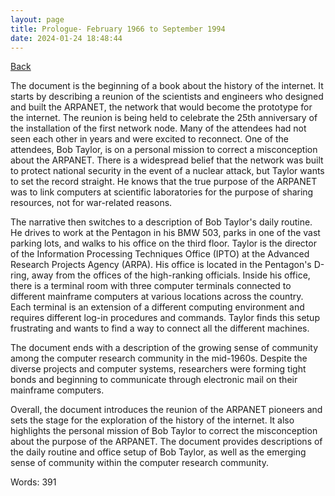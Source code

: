 ```yaml
---
layout: page
title: Prologue- February 1966 to September 1994
date: 2024-01-24 18:48:44
---
```


[Back](./)


The document is the beginning of a book about the history of the internet. It starts by describing a reunion of the scientists and engineers who designed and built the ARPANET, the network that would become the prototype for the internet. The reunion is being held to celebrate the 25th anniversary of the installation of the first network node. Many of the attendees had not seen each other in years and were excited to reconnect. One of the attendees, Bob Taylor, is on a personal mission to correct a misconception about the ARPANET. There is a widespread belief that the network was built to protect national security in the event of a nuclear attack, but Taylor wants to set the record straight. He knows that the true purpose of the ARPANET was to link computers at scientific laboratories for the purpose of sharing resources, not for war-related reasons.

The narrative then switches to a description of Bob Taylor's daily routine. He drives to work at the Pentagon in his BMW 503, parks in one of the vast parking lots, and walks to his office on the third floor. Taylor is the director of the Information Processing Techniques Office (IPTO) at the Advanced Research Projects Agency (ARPA). His office is located in the Pentagon's D-ring, away from the offices of the high-ranking officials. Inside his office, there is a terminal room with three computer terminals connected to different mainframe computers at various locations across the country. Each terminal is an extension of a different computing environment and requires different log-in procedures and commands. Taylor finds this setup frustrating and wants to find a way to connect all the different machines.

The document ends with a description of the growing sense of community among the computer research community in the mid-1960s. Despite the diverse projects and computer systems, researchers were forming tight bonds and beginning to communicate through electronic mail on their mainframe computers.

Overall, the document introduces the reunion of the ARPANET pioneers and sets the stage for the exploration of the history of the internet. It also highlights the personal mission of Bob Taylor to correct the misconception about the purpose of the ARPANET. The document provides descriptions of the daily routine and office setup of Bob Taylor, as well as the emerging sense of community within the computer research community.

Words: 391